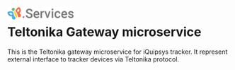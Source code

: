 # <img src="https://github.com/pip-services/pip-services/raw/master/design/Logo.png" alt="Pip.Services Logo" style="max-width:30%"> <br/> Teltonika Gateway microservice

This is the Teltonika gateway microservice for iQuipsys tracker. 
It represent external interface to tracker devices via Teltonika protocol.
